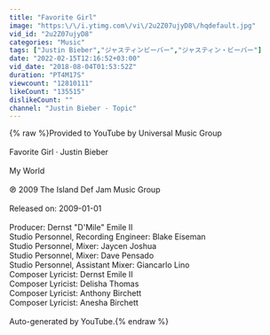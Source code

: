 ```yaml
---
title: "Favorite Girl"
image: "https:\/\/i.ytimg.com\/vi\/2u2Z07ujyD8\/hqdefault.jpg"
vid_id: "2u2Z07ujyD8"
categories: "Music"
tags: ["Justin Bieber","ジャスティンビーバー","ジャスティン・ビーバー"]
date: "2022-02-15T12:16:52+03:00"
vid_date: "2018-08-04T01:53:52Z"
duration: "PT4M17S"
viewcount: "12810111"
likeCount: "135515"
dislikeCount: ""
channel: "Justin Bieber - Topic"
---
```

{% raw %}Provided to YouTube by Universal Music Group<br /><br />Favorite Girl · Justin Bieber<br /><br />My World<br /><br />℗ 2009 The Island Def Jam Music Group<br /><br />Released on: 2009-01-01<br /><br />Producer: Dernst &quot;D'Mile&quot; Emile II<br />Studio  Personnel, Recording  Engineer: Blake Eiseman<br />Studio  Personnel, Mixer: Jaycen Joshua<br />Studio  Personnel, Mixer: Dave Pensado<br />Studio  Personnel, Assistant  Mixer: Giancarlo Lino<br />Composer  Lyricist: Dernst Emile II<br />Composer  Lyricist: Delisha Thomas<br />Composer  Lyricist: Anthony Birchett<br />Composer  Lyricist: Anesha Birchett<br /><br />Auto-generated by YouTube.{% endraw %}

